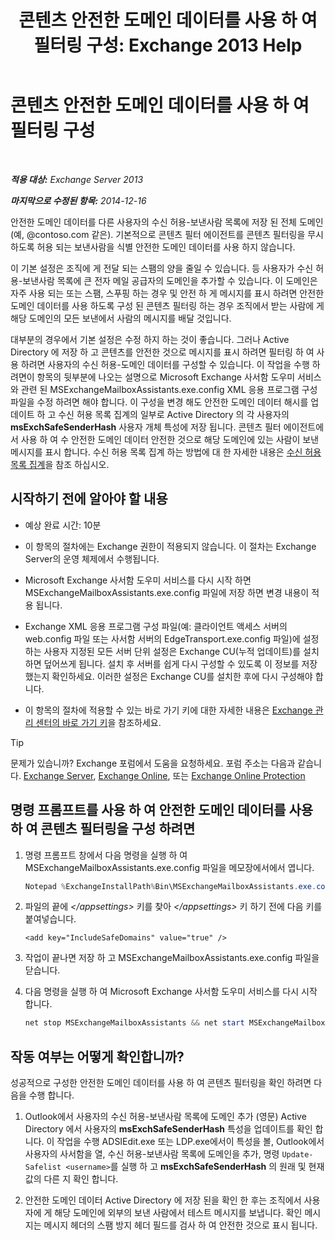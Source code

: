 ﻿---
title: '콘텐츠 안전한 도메인 데이터를 사용 하 여 필터링 구성: Exchange 2013 Help'
TOCTitle: 콘텐츠 안전한 도메인 데이터를 사용 하 여 필터링 구성
ms:assetid: 1ee2b663-b4f3-4fef-8954-986f2d820924
ms:mtpsurl: https://technet.microsoft.com/ko-kr/library/Dn467930(v=EXCHG.150)
ms:contentKeyID: 59635523
ms.date: 05/22/2018
mtps_version: v=EXCHG.150
ms.translationtype: MT
---

# 콘텐츠 안전한 도메인 데이터를 사용 하 여 필터링 구성

 

_**적용 대상:** Exchange Server 2013_

_**마지막으로 수정된 항목:** 2014-12-16_

안전한 도메인 데이터를 다른 사용자의 수신 허용-보낸사람 목록에 저장 된 전체 도메인 (예, @contoso.com 같은). 기본적으로 콘텐츠 필터 에이전트를 콘텐츠 필터링을 무시 하도록 허용 되는 보낸사람을 식별 안전한 도메인 데이터를 사용 하지 않습니다.

이 기본 설정은 조직에 게 전달 되는 스팸의 양을 줄일 수 있습니다. 등 사용자가 수신 허용-보낸사람 목록에 큰 전자 메일 공급자의 도메인을 추가할 수 있습니다. 이 도메인은 자주 사용 되는 또는 스팸, 스푸핑 하는 경우 및 안전 하 게 메시지를 표시 하려면 안전한 도메인 데이터를 사용 하도록 구성 된 콘텐츠 필터링 하는 경우 조직에서 받는 사람에 게 해당 도메인의 모든 보낸에서 사람의 메시지를 배달 것입니다.

대부분의 경우에서 기본 설정은 수정 하지 하는 것이 좋습니다. 그러나 Active Directory 에 저장 하 고 콘텐츠를 안전한 것으로 메시지를 표시 하려면 필터링 하 여 사용 하려면 사용자의 수신 허용-도메인 데이터를 구성할 수 있습니다. 이 작업을 수행 하려면이 항목의 뒷부분에 나오는 설명으로 Microsoft Exchange 사서함 도우미 서비스와 관련 된 MSExchangeMailboxAssistants.exe.config XML 응용 프로그램 구성 파일을 수정 하려면 해야 합니다. 이 구성을 변경 해도 안전한 도메인 데이터 해시를 업데이트 하 고 수신 허용 목록 집계의 일부로 Active Directory 의 각 사용자의 **msExchSafeSenderHash** 사용자 개체 특성에 저장 됩니다. 콘텐츠 필터 에이전트에서 사용 하 여 수 안전한 도메인 데이터 안전한 것으로 해당 도메인에 있는 사람이 보낸 메시지를 표시 합니다. 수신 허용 목록 집계 하는 방법에 대 한 자세한 내용은 [수신 허용 목록 집계](safelist-aggregation-exchange-2013-help.md)을 참조 하십시오.

## 시작하기 전에 알아야 할 내용

  - 예상 완료 시간: 10분

  - 이 항목의 절차에는 Exchange 권한이 적용되지 않습니다. 이 절차는 Exchange Server의 운영 체제에서 수행됩니다.

  - Microsoft Exchange 사서함 도우미 서비스를 다시 시작 하면 MSExchangeMailboxAssistants.exe.config 파일에 저장 하면 변경 내용이 적용 됩니다.

  - Exchange XML 응용 프로그램 구성 파일(예: 클라이언트 액세스 서버의 web.config 파일 또는 사서함 서버의 EdgeTransport.exe.config 파일)에 설정하는 사용자 지정된 모든 서버 단위 설정은 Exchange CU(누적 업데이트)를 설치하면 덮어쓰게 됩니다. 설치 후 서버를 쉽게 다시 구성할 수 있도록 이 정보를 저장했는지 확인하세요. 이러한 설정은 Exchange CU를 설치한 후에 다시 구성해야 합니다.

  - 이 항목의 절차에 적용할 수 있는 바로 가기 키에 대한 자세한 내용은 [Exchange 관리 센터의 바로 가기 키](keyboard-shortcuts-in-the-exchange-admin-center-exchange-online-protection-help.md)을 참조하세요.


> [!TIP]
> 문제가 있습니까? Exchange 포럼에서 도움을 요청하세요. 포럼 주소는 다음과 같습니다. <A href="https://go.microsoft.com/fwlink/p/?linkid=60612">Exchange Server</A>, <A href="https://go.microsoft.com/fwlink/p/?linkid=267542">Exchange Online</A>, 또는 <A href="https://go.microsoft.com/fwlink/p/?linkid=285351">Exchange Online Protection</A>



## 명령 프롬프트를 사용 하 여 안전한 도메인 데이터를 사용 하 여 콘텐츠 필터링을 구성 하려면

1.  명령 프롬프트 창에서 다음 명령을 실행 하 여 MSExchangeMailboxAssistants.exe.config 파일을 메모장에서에서 엽니다.
    
    ```powershell
    Notepad %ExchangeInstallPath%Bin\MSExchangeMailboxAssistants.exe.config
    ```

2.  파일의 끝에 *\</appsettings\>* 키를 찾아 *\</appsettings\>* 키 하기 전에 다음 키를 붙여넣습니다.
    
    ```command line
    <add key="IncludeSafeDomains" value="true" />
    ```

3.  작업이 끝나면 저장 하 고 MSExchangeMailboxAssistants.exe.config 파일을 닫습니다.

4.  다음 명령을 실행 하 여 Microsoft Exchange 사서함 도우미 서비스를 다시 시작 합니다.
    
    ```powershell
    net stop MSExchangeMailboxAssistants && net start MSExchangeMailboxAssistants
    ```

## 작동 여부는 어떻게 확인합니까?

성공적으로 구성한 안전한 도메인 데이터를 사용 하 여 콘텐츠 필터링을 확인 하려면 다음을 수행 합니다.

1.  Outlook에서 사용자의 수신 허용-보낸사람 목록에 도메인 추가 (영문) Active Directory 에서 사용자의 **msExchSafeSenderHash** 특성을 업데이트를 확인 합니다. 이 작업을 수행 ADSIEdit.exe 또는 LDP.exe에서이 특성을 볼, Outlook에서 사용자의 사서함을 열, 수신 허용-보낸사람 목록에 도메인을 추가, 명령 `Update-Safelist <username>`를 실행 하 고 **msExchSafeSenderHash** 의 원래 및 현재 값의 다른 지 확인 합니다.

2.  안전한 도메인 데이터 Active Directory 에 저장 된을 확인 한 후는 조직에서 사용자에 게 해당 도메인에 외부의 보낸 사람에서 테스트 메시지를 보냅니다. 확인 메시지는 메시지 헤더의 스팸 방지 헤더 필드를 검사 하 여 안전한 것으로 표시 됩니다.

